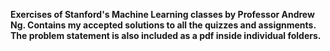 <strong> Exercises of Stanford's Machine Learning classes by Professor Andrew Ng. Contains my accepted solutions to all the quizzes and assignments. The problem statement is also included as a pdf inside individual folders. </strong>

